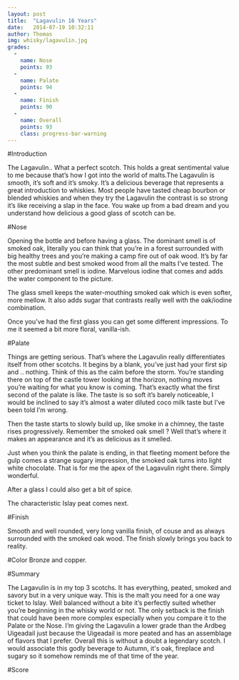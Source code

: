 ```yaml
---
layout: post
title:  "Lagavulin 16 Years"
date:   2014-07-19 10:32:11
author: Thomas
img: whisky/lagavulin.jpg
grades:
  -
    name: Nose
    points: 93
  -
    name: Palate
    points: 94
  -
    name: Finish
    points: 90
  -
    name: Overall
    points: 93
    class: progress-bar-warning
---
```




#Introduction

The Lagavulin.. What a perfect scotch.  This holds a great sentimental value to me because that’s how I got into the world of malts.The Lagavulin is smooth, it’s soft and it’s smoky. It’s a delicious beverage that represents a great introduction to whiskies.  Most people have tasted cheap bourbon or blended whiskies and when they try the Lagavulin the contrast is so strong it’s like receiving a slap in the face. You wake up from a bad dream and you understand how delicious a good glass of scotch can be.

#Nose


Opening the bottle and before having a glass. The dominant smell is of smoked oak, literally you can think that you’re in a forest surrounded with big healthy trees and you’re making a camp fire out of oak wood. It’s by far the most subtle and best smoked wood from all the malts I’ve tested. 
The other predominant smell is iodine. Marvelous iodine that comes and adds the water component to the picture.

The glass smell keeps the water-mouthing smoked oak which is even softer, more mellow. It also adds sugar that contrasts really well with the oak/iodine combination.

Once you’ve had the first glass you can get some different impressions. To me it seemed a bit more floral, vanilla-ish.

#Palate 


Things are getting serious. That’s where the Lagavulin really differentiates itself from other scotchs. It begins by a blank, you’ve just had your first sip and .. nothing. Think of this as the calm before the storm. You’re standing there on top of the castle tower looking at the horizon, nothing moves you’re waiting for what you know is coming. That’s exactly what the first second of the palate is like.  The taste is so soft it’s barely noticeable, I would be inclined to say it’s almost a water diluted coco milk taste but I’ve been told I’m wrong.

Then the taste starts to slowly build up, like smoke in a chimney, the taste rises progressively. Remember the smoked oak smell ? Well that’s where it makes an appearance and it’s as delicious as it smelled. 

Just when you think the palate is ending, in that fleeting moment before the gulp comes a strange sugary impression, the smoked oak turns into light white chocolate. That is for me the apex of the Lagavulin right there. Simply wonderful.

After a glass I could also get a bit of spice.

The characteristic Islay peat comes next. 

#Finish

Smooth and well rounded, very long vanilla finish, of couse and as always surrounded with the smoked oak wood. The finish slowly brings you back to reality. 


#Color
Bronze and copper.

#Summary 


The Lagavulin is in my top 3 scotchs. It has everything, peated, smoked and savory but in a very unique way. This is the malt you need for a one way ticket to Islay. Well balanced without a bite it’s perfectly suited whether you’re beginning in the whisky world or not. The only setback is the finish that could have been more complex especially when you compare it to the Palate or the Nose. 
I’m giving the Lagavulin a lower grade than the Ardbeg Uigeadail just because the Uigeadail is more peated and has an assemblage of flavors that I prefer. Overall this is without a doubt a legendary scotch.
I would associate this godly beverage to Autumn, it's oak, fireplace and sugary so it somehow reminds me of that time of the year.

#Score
